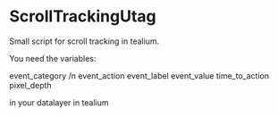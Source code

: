 # ScrollTrackingUtag
Small script for scroll tracking in tealium.

You need the variables:

event_category /n
event_action
event_label
event_value
time_to_action 
pixel_depth

in your datalayer in tealium

